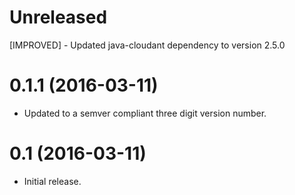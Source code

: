 # Unreleased
[IMPROVED] - Updated java-cloudant dependency to version 2.5.0

# 0.1.1 (2016-03-11)
- Updated to a semver compliant three digit version number.

# 0.1 (2016-03-11)
- Initial release.
